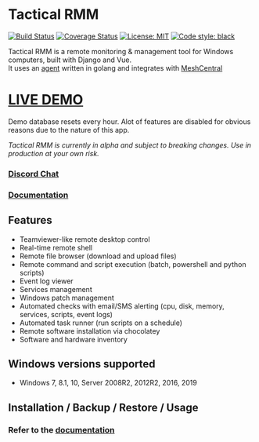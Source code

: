 # Tactical RMM

[![Build Status](https://dev.azure.com/dcparsi/Tactical%20RMM/_apis/build/status/wh1te909.tacticalrmm?branchName=develop)](https://dev.azure.com/dcparsi/Tactical%20RMM/_build/latest?definitionId=4&branchName=develop)
[![Coverage Status](https://coveralls.io/repos/github/wh1te909/tacticalrmm/badge.png?branch=develop&kill_cache=1)](https://coveralls.io/github/wh1te909/tacticalrmm?branch=develop)
[![License: MIT](https://img.shields.io/badge/License-MIT-blue.svg)](https://opensource.org/licenses/MIT)
[![Code style: black](https://img.shields.io/badge/code%20style-black-000000.svg)](https://github.com/python/black)

Tactical RMM is a remote monitoring & management tool for Windows computers, built with Django and Vue.\
It uses an [agent](https://github.com/wh1te909/rmmagent) written in golang and integrates with [MeshCentral](https://github.com/Ylianst/MeshCentral)

# [LIVE DEMO](https://rmm.xlawgaming.com/)
Demo database resets every hour. Alot of features are disabled for obvious reasons due to the nature of this app.

*Tactical RMM is currently in alpha and subject to breaking changes. Use in production at your own risk.*

### [Discord Chat](https://discord.gg/upGTkWp)

### [Documentation](https://wh1te909.github.io/tacticalrmm/)

## Features

- Teamviewer-like remote desktop control
- Real-time remote shell
- Remote file browser (download and upload files)
- Remote command and script execution (batch, powershell and python scripts)
- Event log viewer
- Services management
- Windows patch management
- Automated checks with email/SMS alerting (cpu, disk, memory, services, scripts, event logs)
- Automated task runner (run scripts on a schedule)
- Remote software installation via chocolatey
- Software and hardware inventory

## Windows versions supported

- Windows 7, 8.1, 10, Server 2008R2, 2012R2, 2016, 2019

## Installation / Backup / Restore / Usage

### Refer to the [documentation](https://wh1te909.github.io/tacticalrmm/)